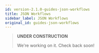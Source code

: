```yaml
---
id: version-2.1.0-guides-json-workflows
title: JSON Workflows
sidebar_label: JSON Workflows
original_id: guides-json-workflows
---
```


> **UNDER CONSTRUCTION**
>
> We're working on it. Check back soon!
